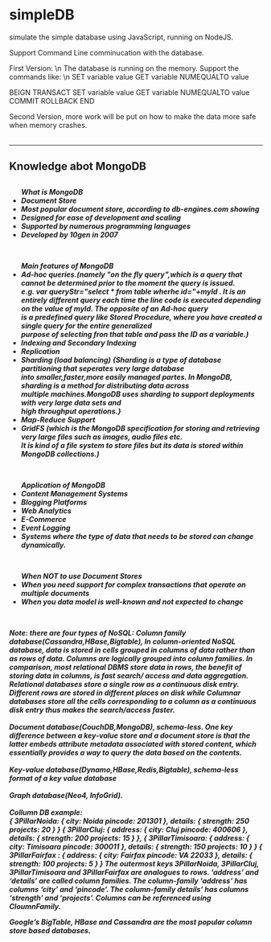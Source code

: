 # simpleDB
simulate the simple database using JavaScript, running on NodeJS.

Support Command Line comminucation with the database.

First Version: \n 
The database is running on the memory. Support the commands like: \n 
SET variable value
GET variable
NUMEQUALTO value

BEIGN
TRANSACT
SET variable value
GET variable
NUMEQUALTO value
COMMIT
ROLLBACK
END

Second Version, more work will be put on how to make the data more safe when memory crashes. 
<br><br><hr>
<h2>Knowledge abot MongoDB<h2>
<h5>
<ul>What is MongoDB
  <li>Document Store</li>
  <li>Most popular document store, according to db-engines.com showing</li>
  <li>Designed for ease of development and scaling</li>
  <li>Supported by numerous programming languages</li>
  <li>Developed by 10gen in 2007</li>
</ul>
<br>
<ul>Main features of MongoDB
    <li>Ad-hoc queries.(namely "on the fly query",which is a query that cannot be determined prior to the moment the query is issued.<br> e.g. var queryStr="select * from table wherhe id="+myId . It is an entirely different query each time the line code is executed depending on the value of myId. The opposite of an Ad-hoc query <br>is a predefined query like Stored Procedure, where you have created a single query for the entire generalized<br> purpose of selecting fron that table and pass the ID as a variable.)</li>
    <li>Indexing and Secondary Indexing</li>
    <li>Replication</li>
    <li>Sharding (load balancing) {Sharding is a type of database partitioning that seperates very large database <br>into smaller,faster,more easily managed partes. In MongoDB, sharding is a method for distributing data across <br>multiple machines.MongoDB uses sharding to support deployments with very large data sets and <br>high throughput operations.}</li>
    <li>Map-Reduce Support</li>
    <li>GridFS (which is the MongoDB specification for storing and retrieving very large files such as images, audio files etc. <br>It is kind of a file system to store files but its data is stored within MongoDB collections.)</li>
</ul>
<br>
<ul>Application of MongoDB
    <li>Content Management Systems</li>
    <li>Blogging Platforms</li>
    <li>Web Analytics</li>
    <li>E-Commerce</li>
    <li>Event Logging</li>
    <li>Systems where the type of data that needs to be stored can change dynamically.</li>    
</ul>
<br>
<ul>When NOT to use Document Stores
    <li>When you need support for complex transactions that operate on multiple documents</li>
    <li>When you data model is well-known and not expected to change</li>
</ul>
<br>

Note: there are four types of NoSQL: 
Column family database(Cassandra,HBase,Bigtable), In column-oriented NoSQL database, data is stored in cells grouped in columns of data rather than as rows of data. Columns are logically grouped into column families.  In comparison, most relational DBMS store data in rows, the benefit of storing data in columns, is fast search/ access and data aggregation. Relational databases store a single row as a continuous disk entry. Different rows are stored in different places on disk while Columnar databases store all the cells corresponding to a column as a continuous disk entry thus makes the search/access faster. <br><br>
Document database(CouchDB,MongoDB), schema-less. One key difference between a key-value store and a document store is that the latter embeds attribute metadata associated with stored content, which essentially provides a way to query the data based on the contents. <br><br>
Key-value database(Dynamo,HBase,Redis,Bigtable), schema-less format of a key value database<br><br>
Graph database(Neo4, InfoGrid).
<br><br>Collumn DB example:<br>
{
3PillarNoida: {
city: Noida
pincode: 201301
},
details: {
strength: 250
projects: 20
}
}
{
3PillarCluj: {
address: {
city: Cluj
pincode: 400606
}, 
details: {
strength: 200
projects: 15
}
},
{
3PillarTimisoara: {
address: {
city: Timisoara
pincode: 300011
},
details: {
strength: 150
projects: 10
}
}
{
3PillarFairfax : {
address: {
city: Fairfax
pincode: VA 22033
}, 
details: {
strength: 100
projects: 5
}
}
The outermost keys 3PillarNoida, 3PillarCluj, 3PillarTimisoara and 3PillarFairfax are analogues to rows.
‘address’ and ‘details’ are called column families.
The column-family ‘address’ has columns ‘city’ and ‘pincode’.
The column-family details’ has columns ‘strength’ and ‘projects’.
Columns can be referenced using CloumnFamily.

Google’s BigTable, HBase and Cassandra are the most popular column store based databases.
</h5>

